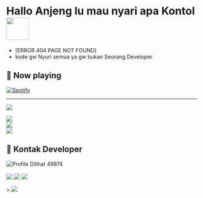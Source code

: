 # Hallo Anjeng lu mau nyari apa Kontol <img src="https://i.pinimg.com/originals/01/63/6c/01636c5434cd0462086620c60fdfec16.gif" width="60px">


<!-- Your badges
You can use the website to generate badges: https://shields.io/
-->


 -  [ERROR 404 PAGE NOT FOUND]  <br>
 -  kode gw Nyuri semua ya gw bukan Seorang Developer


## 🎵 Now playing

[![Spotify](https://spotify-readme-new-lyart.vercel.app/api?theme=dark&rainbow=true&scan=true)](https://open.spotify.com/album/3tklE2Fgw1hCIUstIwPBJF)

---

<img src="https://user-images.githubusercontent.com/73097560/115834477-dbab4500-a447-11eb-908a-139a6edaec5c.gif">

![](https://github-readme-stats.vercel.app/api?username=fadhilarab47&theme=dark&hide_border=false&include_all_commits=true&count_private=false)<br/>
![](https://github-readme-streak-stats.herokuapp.com/?user=fadhilarab47&theme=dark&hide_border=false)<br/>
![](https://github-readme-stats.vercel.app/api/top-langs/?username=meisyarobot&theme=dark&hide_border=false&include_all_commits=true&count_private=false&layout=compact)


<!-- Proudly created with GPRM ( https://gprm.itsvg.in ) -->

 ## 📲 Kontak Developer
<img src="https://komarev.com/ghpvc/?username=meisyarobot&color=blue&style=plastic&label=Profile+Dilihat" alt="Profile Dilihat">
<span>49974</span>
<br>
<br>
<a href="https://github.com/meisyarobot"><img src="https://img.shields.io/badge/GitHub-Follow%20on%20GitHub-inactive.svg?logo=github"></a> <a href="https://t.me/boyschell"><img src="https://img.shields.io/badge/Telegram-Find%20Me%20on%20Telegram-blue.svg?logo=telegram"></a> <a href="https://instagram.com/boys_chell"><img src="https://img.shields.io/badge/Instagram-Follow%20on%20Instagram-red.svg?logo=instagram"></a></p>
>
<img src="https://user-images.githubusercontent.com/73097560/115834477-dbab4500-a447-11eb-908a-139a6edaec5c.gif">
